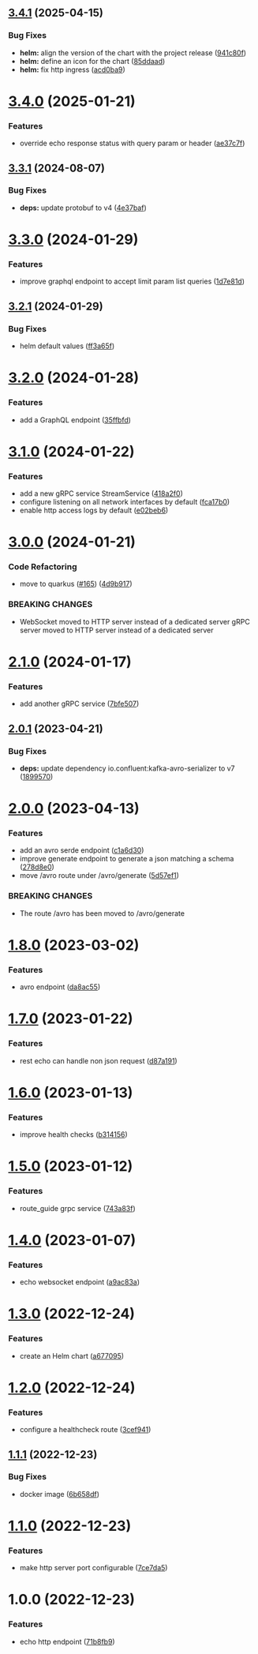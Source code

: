## [3.4.1](https://github.com/jgiovaresco/apim-samples/compare/3.4.0...3.4.1) (2025-04-15)


### Bug Fixes

* **helm:** align the version of the chart with the project release ([941c80f](https://github.com/jgiovaresco/apim-samples/commit/941c80fd76aa1b3761bdec06cf98fc56746f8f5d))
* **helm:** define an icon for the chart ([85ddaad](https://github.com/jgiovaresco/apim-samples/commit/85ddaada1bf88285f23f11db7e20398de254b278))
* **helm:** fix http ingress ([acd0ba9](https://github.com/jgiovaresco/apim-samples/commit/acd0ba928e7be1ebeb9a5a9d4aea301525e04d7b))

# [3.4.0](https://github.com/jgiovaresco/apim-samples/compare/3.3.1...3.4.0) (2025-01-21)


### Features

* override echo response status with query param or header ([ae37c7f](https://github.com/jgiovaresco/apim-samples/commit/ae37c7f98969b4ae37b8fa6ebcb8254ac14ce6da))

## [3.3.1](https://github.com/jgiovaresco/apim-samples/compare/3.3.0...3.3.1) (2024-08-07)


### Bug Fixes

* **deps:** update protobuf to v4 ([4e37baf](https://github.com/jgiovaresco/apim-samples/commit/4e37baf3caa047641b75e96556845fc99c442f9c))

# [3.3.0](https://github.com/jgiovaresco/apim-samples/compare/3.2.1...3.3.0) (2024-01-29)


### Features

* improve graphql endpoint to accept limit param list queries ([1d7e81d](https://github.com/jgiovaresco/apim-samples/commit/1d7e81d760b9ac10cd42ac3c32d8694068b3bcac))

## [3.2.1](https://github.com/jgiovaresco/apim-samples/compare/3.2.0...3.2.1) (2024-01-29)


### Bug Fixes

* helm default values ([ff3a65f](https://github.com/jgiovaresco/apim-samples/commit/ff3a65fcfc589ede466747f8c1a9dea9fb6b7dba))

# [3.2.0](https://github.com/jgiovaresco/apim-samples/compare/3.1.0...3.2.0) (2024-01-28)


### Features

* add a GraphQL endpoint ([35ffbfd](https://github.com/jgiovaresco/apim-samples/commit/35ffbfdb845701653967c39c2ff70741729414a7))

# [3.1.0](https://github.com/jgiovaresco/apim-samples/compare/3.0.0...3.1.0) (2024-01-22)


### Features

* add a new gRPC service StreamService ([418a2f0](https://github.com/jgiovaresco/apim-samples/commit/418a2f0d12452c51d9b61232b4f2e867c8a07976))
* configure listening on all network interfaces by default ([fca17b0](https://github.com/jgiovaresco/apim-samples/commit/fca17b02cff5136b2e2e7a878477e01a55e01140))
* enable http access logs by default ([e02beb6](https://github.com/jgiovaresco/apim-samples/commit/e02beb6119da322d44df16e108fabd07cb04802c))

# [3.0.0](https://github.com/jgiovaresco/apim-samples/compare/2.1.0...3.0.0) (2024-01-21)


### Code Refactoring

* move to quarkus ([#165](https://github.com/jgiovaresco/apim-samples/issues/165)) ([4d9b917](https://github.com/jgiovaresco/apim-samples/commit/4d9b9171c3992eb4803cb1e727a623e7c6708016))


### BREAKING CHANGES

* WebSocket moved to HTTP server instead of a dedicated
server
gRPC server moved to HTTP server instead of a dedicated server

# [2.1.0](https://github.com/jgiovaresco/apim-samples/compare/2.0.1...2.1.0) (2024-01-17)


### Features

* add another gRPC service ([7bfe507](https://github.com/jgiovaresco/apim-samples/commit/7bfe50712e912fda134b526d66507558dfdd5292))

## [2.0.1](https://github.com/jgiovaresco/apim-samples/compare/2.0.0...2.0.1) (2023-04-21)


### Bug Fixes

* **deps:** update dependency io.confluent:kafka-avro-serializer to v7 ([1899570](https://github.com/jgiovaresco/apim-samples/commit/1899570dadfba6f9265c2f67f8c4b9849e2f1673))

# [2.0.0](https://github.com/jgiovaresco/apim-samples/compare/1.8.0...2.0.0) (2023-04-13)


### Features

* add an avro serde endpoint ([c1a6d30](https://github.com/jgiovaresco/apim-samples/commit/c1a6d30bc3819f44cccd3bcac4f50e9008ceb558))
* improve generate endpoint to generate a json matching a schema ([278d8e0](https://github.com/jgiovaresco/apim-samples/commit/278d8e0755a4231ba5000aed9a914ae4993981a4))
* move /avro route under /avro/generate ([5d57ef1](https://github.com/jgiovaresco/apim-samples/commit/5d57ef1f0508352b43f3c9b8c1b475dacd35d4b9))


### BREAKING CHANGES

* The route /avro has been moved to /avro/generate

# [1.8.0](https://github.com/jgiovaresco/apim-samples/compare/1.7.0...1.8.0) (2023-03-02)


### Features

* avro endpoint ([da8ac55](https://github.com/jgiovaresco/apim-samples/commit/da8ac55626a8112e1c2950e1760aacd2ca64fc41))

# [1.7.0](https://github.com/jgiovaresco/apim-samples/compare/1.6.0...1.7.0) (2023-01-22)


### Features

* rest echo can handle non json request ([d87a191](https://github.com/jgiovaresco/apim-samples/commit/d87a1918802607e66bc7259c470b8b7f9b8774a3))

# [1.6.0](https://github.com/jgiovaresco/apim-samples/compare/1.5.0...1.6.0) (2023-01-13)


### Features

* improve health checks ([b314156](https://github.com/jgiovaresco/apim-samples/commit/b314156d9946552bdb51e55d3c720d03799b71bb))

# [1.5.0](https://github.com/jgiovaresco/apim-samples/compare/1.4.0...1.5.0) (2023-01-12)


### Features

* route_guide grpc service ([743a83f](https://github.com/jgiovaresco/apim-samples/commit/743a83fceb53d21d6ad0b1fbd36ba972f86d3624))

# [1.4.0](https://github.com/jgiovaresco/apim-samples/compare/1.3.0...1.4.0) (2023-01-07)


### Features

* echo websocket endpoint ([a9ac83a](https://github.com/jgiovaresco/apim-samples/commit/a9ac83a31025010437a46aa3e215f5f912b4d48c))

# [1.3.0](https://github.com/jgiovaresco/apim-samples/compare/1.2.0...1.3.0) (2022-12-24)


### Features

* create an Helm chart ([a677095](https://github.com/jgiovaresco/apim-samples/commit/a677095413972d3d5cb343fe5fc3804fb85348f0))

# [1.2.0](https://github.com/jgiovaresco/apim-samples/compare/1.1.1...1.2.0) (2022-12-24)


### Features

* configure a healthcheck route ([3cef941](https://github.com/jgiovaresco/apim-samples/commit/3cef941c637f1b7b5c2ca57d5517397f431b2eda))

## [1.1.1](https://github.com/jgiovaresco/apim-samples/compare/1.1.0...1.1.1) (2022-12-23)


### Bug Fixes

* docker image ([6b658df](https://github.com/jgiovaresco/apim-samples/commit/6b658df7b90602b588089e35045f28715adcde27))

# [1.1.0](https://github.com/jgiovaresco/apim-samples/compare/1.0.0...1.1.0) (2022-12-23)


### Features

* make http server port configurable ([7ce7da5](https://github.com/jgiovaresco/apim-samples/commit/7ce7da544aadc7bfa3892790e8c4aad5ac1ce5c8))

# 1.0.0 (2022-12-23)


### Features

* echo http endpoint ([71b8fb9](https://github.com/jgiovaresco/apim-samples/commit/71b8fb941ed702f8306e84e9a98f5c6d9ca25c1b))
